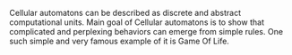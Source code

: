 Cellular automatons can be described as discrete and abstract computational units. Main goal of Cellular automatons is to show that complicated and perplexing behaviors can emerge from simple rules. One such simple and very famous example of it is Game Of Life.

